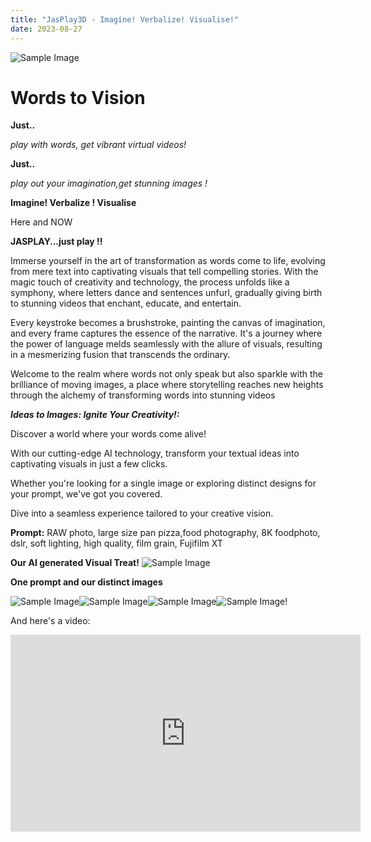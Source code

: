 ```yaml
---
title: "JasPlay3D - Imagine! Verbalize! Visualise!"
date: 2023-08-27
---
```

![Sample Image](/images/Desserts1.png)
# Words to Vision
                    
**Just..**

_play with words, get vibrant virtual  videos!_
                                    
**Just..**

_play out your imagination,get stunning images !_
                             
**Imagine! Verbalize ! Visualise**

Here and NOW

**JASPLAY...just play !!**

Immerse yourself in the art of transformation as words come to life, evolving from mere text into captivating visuals that tell compelling stories. With the magic touch of creativity and technology, the process unfolds like a symphony, where letters dance and sentences unfurl, gradually giving birth to stunning videos that enchant, educate, and entertain. 

Every keystroke becomes a brushstroke, painting the canvas of imagination, and every frame captures the essence of the narrative. It's a journey where the power of language melds seamlessly with the allure of visuals, resulting in a mesmerizing fusion that transcends the ordinary. 

Welcome to the realm where words not only speak but also sparkle with the brilliance of moving images, a place where storytelling reaches new heights through the alchemy of transforming words into stunning videos

_**Ideas to Images: Ignite Your Creativity!:**_

Discover a world where your words come alive! 

With our cutting-edge AI technology, transform your textual ideas into captivating visuals in just a few clicks. 

Whether you're looking for a single image or exploring distinct designs for your prompt, we've got you covered. 

Dive into a seamless experience tailored to your creative vision.

**Prompt:** RAW photo, large size pan pizza,food photography, 8K foodphoto, dslr, soft lighting, high quality, film grain, Fujifilm XT

**Our AI generated Visual Treat!**
![Sample Image](/images/large_pizza.png)

**One prompt and our distinct images**

![Sample Image](/images/twin1.png)![Sample Image](/images/twin2.png)![Sample Image](/images/twin3.png)![Sample Image](/images/twin4.png)!

And here's a video:

<iframe width="560" height="315" src="https://www.youtube.com/embed/lOYBVGCj2ss?si=pnZYRwnqwN13ArNt" title="YouTube video player" frameborder="0" allow="accelerometer; autoplay; clipboard-write; encrypted-media; gyroscope; picture-in-picture; web-share" allowfullscreen></iframe>
